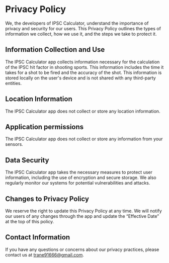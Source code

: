 # Privacy Policy

We, the developers of IPSC Calculator, understand the importance of privacy and security for our users. This Privacy Policy outlines the types of information we collect, how we use it, and the steps we take to protect it.

## Information Collection and Use

The IPSC Calculator app collects information necessary for the calculation of the IPSC hit factor in shooting sports. This information includes the time it takes for a shot to be fired and the accuracy of the shot. This information is stored locally on the user's device and is not shared with any third-party entities.

## Location Information

The IPSC Calculator app does not collect or store any location information.

## Application permissions

The IPSC Calculator app does not collect or store any information from your sensors.

## Data Security

The IPSC Calculator app takes the necessary measures to protect user information, including the use of encryption and secure storage. We also regularly monitor our systems for potential vulnerabilities and attacks.

## Changes to Privacy Policy

We reserve the right to update this Privacy Policy at any time. We will notify our users of any changes through the app and update the “Effective Date” at the top of this policy.

## Contact Information

If you have any questions or concerns about our privacy practices, please contact us at <trane91666@gmail.com>.
